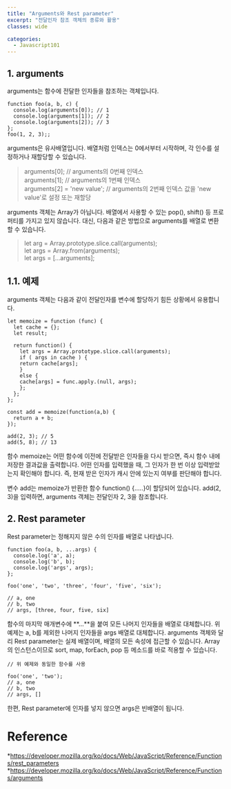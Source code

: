 ```yaml
---
title: "Arguments와 Rest parameter"
excerpt: "전달인자 참조 객체의 종류와 활용"
classes: wide

categories:
  - Javascript101
---
```



## 1. arguments 
arguments는 함수에 전달한 인자들을 참조하는 객체입니다. 

````
function foo(a, b, c) {
  console.log(arguments[0]); // 1
  console.log(arguments[1]); // 2
  console.log(arguments[2]); // 3
};
foo(1, 2, 3);;
````

arguments은 유사배열입니다. 배열처럼 인덱스는 0에서부터 시작하며, 각 인수를 설정하거나 재할당할 수 있습니다.

> arguments[0]; // arguments의 0번째 인덱스    
> arguments[1]; // arguments의 1번째 인덱스    
> arguments[2] = 'new value'; // arguments의 2번째 인덱스 값을 'new value'로 설정 또는 재할당

arguments 객체는 Array가 아닙니다. 배열에서 사용할 수 있는 pop(), shift() 등 프로퍼티를 가지고 있지 않습니다. 대신, 다음과 같은 방법으로 arguments를 배열로 변환할 수 있습니다.

> let arg = Array.prototype.slice.call(arguments);    
> let args = Array.from(arguments);    
> let args = [...arguments];

## 1.1. 예제
arguments 객체는 다음과 같이 전달인자를 변수에 할당하기 힘든 상황에서 유용합니다.
````
let memoize = function (func) {
  let cache = {};
  let result;

  return function() {
    let args = Array.prototype.slice.call(arguments);
    if ( args in cache ) {
    return cache[args];
    }
    else {
    cache[args] = func.apply.(null, args);
    };
  };
};

const add = memoize(function(a,b) {
  return a + b;
});

add(2, 3); // 5
add(5, 8); // 13
````


함수 memoize는 어떤 함수에 이전에 전달받은 인자들을 다시 받으면, 즉시 함수 내에 저장한 결과값을 출력합니다. 어떤 인자를 입력했을 때, 그 인자가 한 번 이상 입력받았는지 확인해야 합니다. 즉, 현재 받은 인자가 캐시 안에 있는지 여부를 판단해야 합니다.

변수 add는 memoize가 반환한 함수 function() {.....}이 할당되어 있습니다. add(2, 3)을 입력하면, arguments 객체는 전달인자 2, 3을 참조합니다.

## 2. Rest parameter
Rest parameter는 정해지지 않은 수의 인자를 배열로 나타냅니다. 

````
function foo(a, b, ...args) {
  console.log('a', a);
  console.log('b', b);
  console.log('args', args);
};

foo('one', 'two', 'three', 'four', 'five', 'six');

// a, one
// b, two
// args, [three, four, five, six]
````

함수의 마지막 매개변수에 **...**을 붙여 모든 나머지 인자들을 배열로 대체합니다. 위 예제는 a, b를 제외한 나머지 인자들을 args 배열로 대체합니다. arguments 객체와 달리 Rest parameter는 실제 배열이며, 배열의 모든 속성에 접근할 수 있습니다. Array의 인스턴스이므로 sort, map, forEach, pop 등 메소드를 바로 적용할 수 있습니다.

````
// 위 예제와 동일한 함수를 사용

foo('one', 'two');
// a, one
// b, two
// args, []
````

한편, Rest parameter에 인자를 넣지 않으면 args은 빈배열이 됩니다.

# Reference
*https://developer.mozilla.org/ko/docs/Web/JavaScript/Reference/Functions/rest_parameters
*https://developer.mozilla.org/ko/docs/Web/JavaScript/Reference/Functions/arguments
